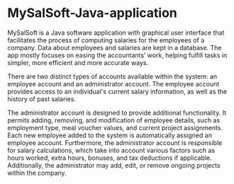 # MySalSoft-Java-application
MySalSoft is a Java software application with graphical user interface that facilitates the process of computing salaries for the employees of a company.
Data about employees and salaries are kept in a database.
The app mostly focuses on easing the accountants’ work, helping fulfill tasks in simpler, more efficient and more accurate ways.

There are two distinct types of accounts available within the system: an employee account and an administrator account.
The employee account provides access to an individual's current salary information, as well as the history of past salaries.

The administrator account is designed to provide additional functionality. It permits adding, removing, and modification of employee details, such as employment type, meal voucher values, and current project assignments. Each new employee added to the system is automatically assigned an employee account. Furthermore, the administrator account is responsible for salary calculations, which take into account various factors such as hours worked, extra hours, bonuses, and tax deductions if applicable. Additionally, the administrator may add, edit, or remove ongoing projects within the company.
